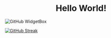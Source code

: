 <h1 align="center">Hello World!</h1>

![GitHub WidgetBox](https://github-widgetbox.vercel.app/api/profile?username=MrShadowSenpai&data=followers,repositories,stars,commits&theme=darkmode)

[![GitHub Streak](https://streak-stats.demolab.com?user=%20MrShadowSenpai&theme=dark&hide_border=true)](https://github.com/MrShadowSenpai/)
<!---
MrShadowSenpai/MrShadowSenpai is a ✨ special ✨ repository because its `README.md` (this file) appears on your GitHub profile.
You can click the Preview link to take a look at your changes.
--->
